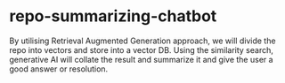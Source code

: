 # repo-summarizing-chatbot
By utilising Retrieval Augmented Generation approach, we will divide the repo into vectors and store into a vector DB. Using the similarity search, generative AI will collate the result and summarize it and give the user a good answer or resolution.
